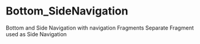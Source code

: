 # Bottom_SideNavigation
Bottom and Side Navigation with navigation Fragments  Separate Fragment used as Side Navigation 
